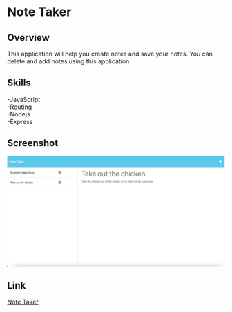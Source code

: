 # Note Taker

## Overview

This application will help you create notes and save your notes. You can delete and add notes using this application.

## Skills

-JavaScript\
-Routing\
-Nodejs\
-Express

## Screenshot

![Note Taker](screenshot.png "Note Taker")

## Link

[Note Taker](https://amerkulovic.github.io/Note-Taker/)